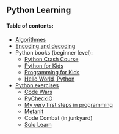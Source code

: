 ## Python Learning

#### Table of contents:
+ [Algorithmes](pyalgos/)
+ [Encoding and decoding](pyencode/)
+ Python books (beginner level):
    - [Python Crash Course](exercises/first_steps/pcc/)
    - [Python for Kids](python4kids/)
    - [Programming for Kids](programmingForKids/)
    - [Hello World, Python](helloworldPython/)
+ [Python exercises](exercises/)
    - [Code Wars](exercises/codewars/)
    - [PyCheckIO](exercises/checkio/)
    - [My very first steps in programming](exercises/first_steps/)
    - [Metanit](exercises/first_steps/metanit/)
    - Code Combat (in junkyard)
    - [Solo Learn](exercises/solo_learn/)

